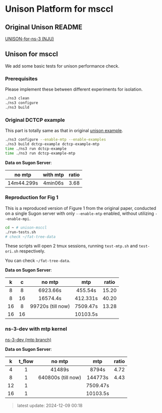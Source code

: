 # Unison Platform for msccl

## Original Unison README

[UNISON-for-ns-3 (NJU)](https://github.com/NASA-NJU/UNISON-for-ns-3)

## Unison for msccl

We add some basic tests for unison performance check.

### Prerequisites

Please implement these between different experiments for isolation.

```sh
./ns3 clean
./ns3 configure
./ns3 build
```

### Original DCTCP example

This part is totally same as that in original [unison example](https://github.com/NASA-NJU/UNISON-for-ns-3?tab=readme-ov-file#getting-started).

```sh
./ns3 configure --enable-mtp --enable-examples
./ns3 build dctcp-example dctcp-example-mtp
time ./ns3 run dctcp-example
time ./ns3 run dctcp-example-mtp
```

__Data on Sugon Server__:

|no mtp|with mtp|ratio|
|:---:|:---:|:---:|
|14m44.299s|4min06s|3.68|

### Reproduction for Fig 1

This is a reproduced version of Figure 1 from the original paper, conducted on a single Sugon server with only `--enable-mtp` enabled, without utilizing `--enable-mpi`.

```sh
cd ~ # unison-msccl
./run-tests.sh
# check ~/fat-tree-data
```

These scripts will open 2 tmux sessions, running `test-mtp.sh` and `test-ori.sh` respectively.

You can check `~/fat-tree-data`.

__Data on Sugon Server__:

|  k  |  c  |  no mtp  |   mtp    | ratio |
| :-: | :-: | :------: | :------: | ----- |
|  8  |  8  | 6923.66s | 455.54s  | 15.20 |
|  8  | 16  | 16574.4s | 412.331s | 40.20 |
| 16  |  8  |     99720s (till now)     | 7509.47s |    13.28   |
| 16  | 16  |          | 10103.5s |       |

### ns-3-dev with mtp kernel

[ns-3-dev (mtp branch)](https://github.com/majinchao2002/ns-3-dev/tree/mtp)

__Data on Sugon Server__:

|  k  |  t_flow  |  no mtp  |   mtp    | ratio |
| :-: | :-: | :------: | :------: | ----- |
|  4  |  1  | 41489s | 8794s | 4.72 |
|  8  |  1  | 640800s (till now) | 144773s | 4.43 |
| 12  |  1  |          | 7509.47s |       |
| 16  |  1 |          | 10103.5s |       |

> latest update: 2024-12-09 00:18


